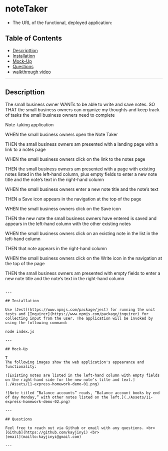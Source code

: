 # noteTaker

- The URL of the functional, deployed application:

## Table of Contents

- [Descripttion](#descripttion)
- [Installation](#installation)
- [Mock-Up](#mock-up)
- [Questions](#questions)
- [walkthrough video](#walkthrough-video)

---

## Descripttion

The small business owner WANTs to be able to write and save notes. SO THAT the small business owners can organize my thoughts and keep track of tasks the small business owners need to complete

Note-taking application

WHEN the small business owners open the Note Taker

THEN the small business owners am presented with a landing page with a link to a notes page

WHEN the small business owners click on the link to the notes page

THEN the small business owners am presented with a page with existing notes listed in the left-hand column, plus empty fields to enter a new note title and the note’s text in the right-hand column

WHEN the small business owners enter a new note title and the note’s text

THEN a Save icon appears in the navigation at the top of the page

WHEN the small business owners click on the Save icon

THEN the new note the small business owners have entered is saved and appears in the left-hand column with the other existing notes

WHEN the small business owners click on an existing note in the list in the left-hand column

THEN that note appears in the right-hand column

WHEN the small business owners click on the Write icon in the navigation at the top of the page

THEN the small business owners am presented with empty fields to enter a new note title and the note’s text in the right-hand column

```

---

## Installation

Use [Jest](https://www.npmjs.com/package/jest) for running the unit tests and [Inquirer](https://www.npmjs.com/package/inquirer) for collecting input from the user. The application will be invoked by using the following command:

node index.js

---

## Mock-Up

T
The following images show the web application's appearance and functionality:

![Existing notes are listed in the left-hand column with empty fields on the right-hand side for the new note’s title and text.](./Assets/11-express-homework-demo-01.png)

![Note titled “Balance accounts” reads, “Balance account books by end of day Monday,” with other notes listed on the left.](./Assets/11-express-homework-demo-02.png)

---

## Questions

Feel free to reach out via Github or email with any questions. <br>
[Github](https://github.com/kayjinyi) <br>
[email](mailto:kayjinyi@gmail.com)

---




```
